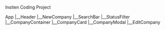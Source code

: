 Insiten Coding Project

App
|__Header
    |__NewCompany
    |__SearchBar
    |__StatusFilter
|__CompanyContainer
    |__CompanyCard
        |__CompanyModal
            |__EditCompany